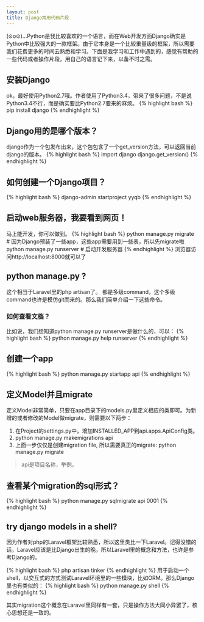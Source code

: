 ```yaml
---
layout: post
title: Django常用代码片段
---
```


(⊙o⊙)…Python是我比较喜欢的一个语言，而在Web开发方面Django确实是Python中比较强大的一款框架。由于它本身是一个比较重量级的框架，所以需要我们花费更多的时间去熟悉和学习。下面是我学习和工作中遇到的，感觉有帮助的一些代码或者操作片段，用自己的语言记下来，以备不时之需。

## 安装Django
ok，最好使用Python2.7哦。作者使用了Python3.4，带来了很多问题，不是说Python3.4不行，而是确实要比Python2.7要来的麻烦。
{% highlight bash  %}
pip install django
{% endhighlight %}

## Django用的是哪个版本？
django作为一个包发布出来，这个包包含了一个get_version方法，可以返回当前django的版本。
{% highlight bash  %}
import django
django.get_version()
{% endhighlight %}

## 如何创建一个Django项目？
{% highlight bash  %}
django-admin startproject yyqb
{% endhighlight %}

## 启动web服务器，我要看到网页！
马上能开发，你可以做到。
{% highlight bash  %}
python manage.py migrate # 因为Django预装了一些app，这些app需要用到一些表，所以先migrate啦
python manage.py runserver # 启动开发服务器
{% endhighlight %}
浏览器访问http://localhost:8000就可以了

## python manage.py ?
这个相当于Laravel里的php artisan了。 都是多级command，这个多级command也许是模仿git而来的。那么我们简单介绍一下这些命令。

### 如何查看文档？
比如说，我们想知道python manage.py runserver是做什么的，可以：
{% highlight bash  %}
python manage.py help runserver
{% endhighlight %}


## 创建一个app
{% highlight bash  %}
python manage.py startapp api
{% endhighlight %}

## 定义Model并且migrate
定义Model非常简单，只要在app目录下的models.py里定义相应的类即可。为新增的或者修改的Model做migrate，则需要以下两步：

1. 在Project的settings.py中，增加INSTALLED_APP到api.apps.ApiConfig类。
2. python manage.py makemigrations api 
3. 上面一步仅仅是创建migration file, 所以需要真正的migrate: python manage.py migrate
> api是项目名称，举例。

## 查看某个migration的sql形式？
{% highlight bash  %}
python manage.py sqlmigrate api 0001
{% endhighlight %}

## try django models in a shell?
因为作者对php的Laravel框架比较熟悉，所以这里类比一下Laravel。记得没错的话，Laravel应该是比Django出生的晚，所以Laravel里的概念和方法，也许是参考Django的。

{% highlight bash  %}
php artisan tinker
{% endhighlight %}
用于启动一个shell，以交互式的方式测试Laravel环境里的一些模块，比如ORM。那么Django里也有类似的：
{% highlight bash  %}
python manage.py shell
{% endhighlight %}

其实migration这个概念在Laravel里同样有一套，只是操作方法大同小异罢了，核心思想还是一致的。


